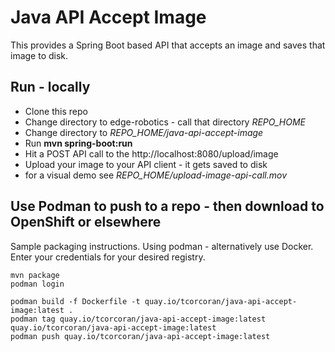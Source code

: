 # Java API Accept Image
This provides a Spring Boot based API that accepts an image and saves that image to disk.


## Run - locally
- Clone this repo
- Change directory to edge-robotics - call that  directory *REPO_HOME*
- Change directory to *REPO_HOME/java-api-accept-image*
- Run **mvn spring-boot:run**
- Hit a POST API call to the http://localhost:8080/upload/image
- Upload your image to your API client - it gets saved to disk
- for a visual demo see *REPO_HOME/upload-image-api-call.mov*


## Use Podman to push to a repo - then download to OpenShift or elsewhere

Sample packaging instructions. Using podman - alternatively use Docker. Enter your credentials for your desired registry.
```
mvn package
podman login

podman build -f Dockerfile -t quay.io/tcorcoran/java-api-accept-image:latest .
podman tag quay.io/tcorcoran/java-api-accept-image:latest quay.io/tcorcoran/java-api-accept-image:latest
podman push quay.io/tcorcoran/java-api-accept-image:latest
```
